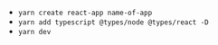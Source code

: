 - `yarn create react-app name-of-app`
- `yarn add typescript @types/node @types/react -D`
- `yarn dev`
